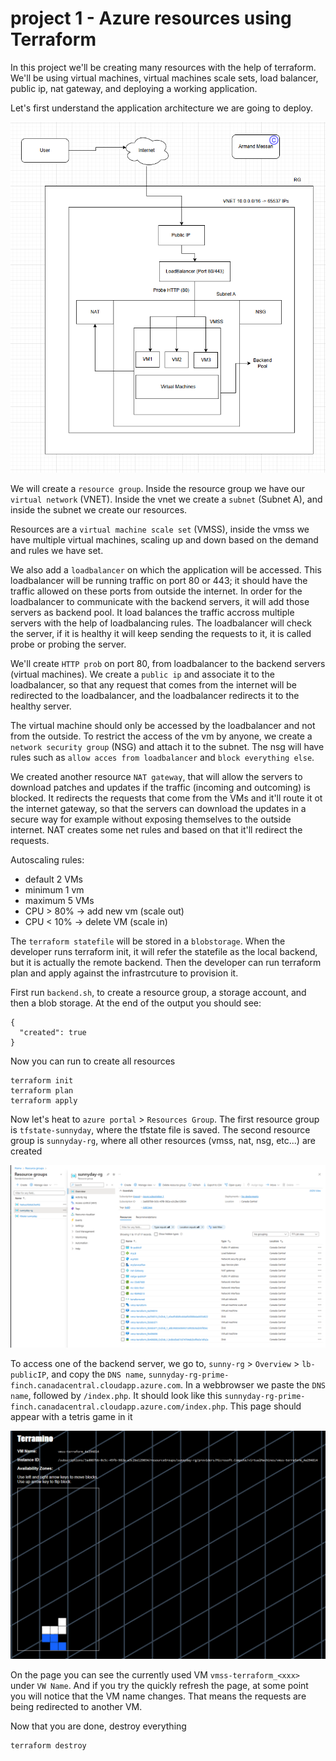 # project 1 - Azure resources using Terraform
In this project we'll be creating many resources with the help of terraform.
We'll be using virtual machines, virtual machines scale sets, load balancer, public ip, nat gateway, 
and deploying a working application.

Let's first understand the application architecture we are going to deploy.

![screenshot](images/overview.PNG)

We will create a ``resource group``. Inside the resource group we have our ``virtual network`` (VNET). 
Inside the vnet we create a ``subnet`` (Subnet A), and inside the subnet we create our resources.

Resources are a ``virtual machine scale set`` (VMSS), inside the vmss we have multiple virtual machines, scaling up and down based on the demand and rules we have set.

We also add a ``loadbalancer`` on which the application will be accessed. This loadbalancer will be running traffic on port 80 or 443;
it should have the traffic allowed on these ports from outside the internet. In order for the loadbalancer to communicate
with the backend servers, it will add those servers as backend pool. It load balances the traffic accross multiple servers with
the help of loadbalancing rules. The loadbalancer will check the server, if it is healthy it will keep sending the requests to it,
it is called probe or probing the server.

We'll create ``HTTP prob`` on port 80, from loadbalancer to the backend servers (virtual machines).
We create a ``public ip`` and associate it to the loadbalancer, so that any request that comes from the internet will be redirected
to the loadbalancer, and the loadbalancer redirects it to the healthy server.

The virtual machine should only be accessed by the loadbalancer and not from the outside. To restrict the access of the vm 
by anyone, we create a ``network security group`` (NSG) and attach it to the subnet.
The nsg will have rules such as `allow acces from loadbalancer` and `block everything else`.

We created another resource ``NAT gateway``, that will allow the servers to download patches and updates if the traffic (incoming and outcoming) is blocked.
It redirects the requests that come from the VMs and it'll route it ot the internet gateway, so that the servers can download
the updates in a secure way for example without exposing themselves to the outside internet.
NAT creates some net rules and based on that it'll redirect the requests.

Autoscaling rules:
- default 2 VMs
- minimum 1 vm
- maximum 5 VMs
- CPU > 80% -> add new vm (scale out)
- CPU < 10% -> delete VM (scale in)

The ``terraform statefile`` will be stored in a ``blobstorage``. When the developer runs terraform init, it will refer the statefile
as the local backend, but it is actually the remote backend. 
Then the developer can run terraform plan and apply against the infrastrcuture to provision it.

First run ``backend.sh``, to create a resource group, a storage account, and then a blob storage. At the end of the output you should see:
```
{
  "created": true
}
```

Now you can run to create all resources
```
terraform init 
terraform plan
terraform apply
```

Now let's heat to `azure portal` > `Resources Group`.
The first resource group is `tfstate-sunnyday`, where the tfstate file is saved.
The second resource group is `sunnyday-rg`, where all other resources (vmss, nat, nsg, etc...) are created

![screenshot](images/resources_overview.PNG)

To access one of the backend server, we go to, `sunny-rg` > `Overview` > `lb-publicIP`, and copy the `DNS name`, `sunnyday-rg-prime-finch.canadacentral.cloudapp.azure.com`.
In a webbrowser we paste the `DNS name`, followed by `/index.php`. It should look like this `sunnyday-rg-prime-finch.canadacentral.cloudapp.azure.com/index.php`.
This page should appear with a tetris game in it

![screenshot](images/php_page.PNG)

On the page you can see the currently used VM `vmss-terraform_<xxx>` under `VW Name`. And if you try the quickly refresh the page, at some point you will notice that the VM name changes. That means the requests are being redirected to another VM.

Now that you are done, destroy everything
```
terraform destroy
```